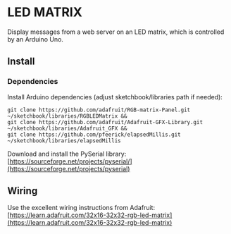 # LED MATRIX

Display messages from a web server on an LED matrix, which is controlled by an Arduino Uno.

## Install

### Dependencies

Install Arduino dependencies (adjust sketchbook/libraries path if needed):

```
git clone https://github.com/adafruit/RGB-matrix-Panel.git ~/sketchbook/libraries/RGBLEDMatrix && 
git clone https://github.com/adafruit/Adafruit-GFX-Library.git ~/sketchbook/libraries/Adafruit_GFX &&
git clone https://github.com/pfeerick/elapsedMillis.git ~/sketchbook/libraries/elapsedMillis
```

Download and install the PySerial library:
[https://sourceforge.net/projects/pyserial/](https://sourceforge.net/projects/pyserial)

## Wiring

Use the excellent wiring instructions from Adafruit:
[https://learn.adafruit.com/32x16-32x32-rgb-led-matrix](https://learn.adafruit.com/32x16-32x32-rgb-led-matrix)
